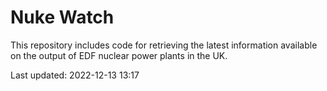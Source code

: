 # Nuke Watch

This repository includes code for retrieving the latest information available on the output of EDF nuclear power plants in the UK.

Last updated: 2022-12-13 13:17